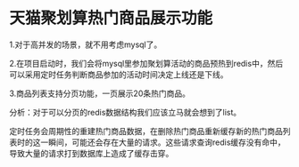 # 天猫聚划算热门商品展示功能

1.对于高并发的场景，就不用考虑mysql了。

2.在项目启动时，我们会将mysql里参加聚划算活动的商品预热到redis中，然后可以采用定时任务判断商品参加的活动时间决定上线还是下线。

3.商品列表支持分页功能，一页展示20条热门商品。

分析：对于可以分页的redis数据结构我们应该立马就会想到了list。











定时任务会周期性的重建热门商品数据，在删除热门商品重新缓存新的热门商品列表时的这一瞬间，可能还会存在大量的请求。这些请求查询redis缓存没有命中，导致大量的请求打到数据库上造成了缓存击穿。







